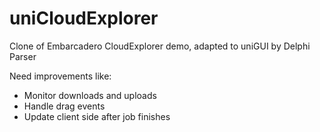 # uniCloudExplorer
Clone of Embarcadero CloudExplorer demo, adapted to uniGUI by Delphi Parser

Need improvements like:
- Monitor downloads and uploads
- Handle drag events
- Update client side after job finishes
